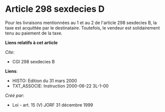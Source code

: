 # Article 298 sexdecies D

Pour les livraisons mentionnées au 1 et au 2 de l'article 298 sexdecies B, la taxe est acquittée par le destinataire.
Toutefois, le vendeur est solidairement tenu au paiement de la taxe.

**Liens relatifs à cet article**

_Cite_:

  - CGI 298 sexdecies B

**Liens**:

  - HISTO: Edition du 31 mars 2000
  - TXT_ASSOCIE: Instruction 2000-06-22 3L-1-00

_Créé par_:

  - Loi - art. 15 (V) JORF 31 décembre 1999
